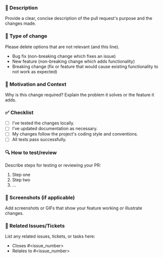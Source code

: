 ### 📌 Description

Provide a clear, concise description of the pull request's purpose and the changes made.

### 📌 Type of change

Please delete options that are not relevant (and this line).

- Bug fix (non-breaking change which fixes an issue)
- New feature (non-breaking change which adds functionality)
- Breaking change (fix or feature that would cause existing functionality to not work as expected)

### 🚨 Motivation and Context

Why is this change required? Explain the problem it solves or the feature it adds.

### ✅ Checklist

- [ ] I’ve tested the changes locally.
- [ ] I’ve updated documentation as necessary.
- [ ] My changes follow the project's coding style and conventions.
- [ ] All tests pass successfully.

### 🔍 How to test/review

Describe steps for testing or reviewing your PR:

1. Step one
2. Step two
3. ...

### 📸 Screenshots (if applicable)

Add screenshots or GIFs that show your feature working or illustrate changes.

### 🔖 Related Issues/Tickets

List any related issues, tickets, or tasks here:
- Closes #<issue_number>
- Relates to #<issue_number>

